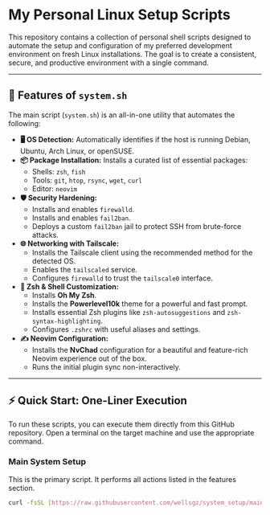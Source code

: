 # My Personal Linux Setup Scripts

This repository contains a collection of personal shell scripts designed to automate the setup and configuration of my preferred development environment on fresh Linux installations. The goal is to create a consistent, secure, and productive environment with a single command.

---

## 🚀 Features of `system.sh`

The main script (`system.sh`) is an all-in-one utility that automates the following:

-   **🖥️ OS Detection:** Automatically identifies if the host is running Debian, Ubuntu, Arch Linux, or openSUSE.
-   **📦 Package Installation:** Installs a curated list of essential packages:
    -   Shells: `zsh`, `fish`
    -   Tools: `git`, `htop`, `rsync`, `wget`, `curl`
    -   Editor: `neovim`
-   **🛡️ Security Hardening:**
    -   Installs and enables `firewalld`.
    -   Installs and enables `fail2ban`.
    -   Deploys a custom `fail2ban` jail to protect SSH from brute-force attacks.
-   **🌐 Networking with Tailscale:**
    -   Installs the Tailscale client using the recommended method for the detected OS.
    -   Enables the `tailscaled` service.
    -   Configures `firewalld` to trust the `tailscale0` interface.
-   **🐚 Zsh & Shell Customization:**
    -   Installs **Oh My Zsh**.
    -   Installs the **Powerlevel10k** theme for a powerful and fast prompt.
    -   Installs essential Zsh plugins like `zsh-autosuggestions` and `zsh-syntax-highlighting`.
    -   Configures `.zshrc` with useful aliases and settings.
-   **✍️ Neovim Configuration:**
    -   Installs the **NvChad** configuration for a beautiful and feature-rich Neovim experience out of the box.
    -   Runs the initial plugin sync non-interactively.

---

## ⚡ Quick Start: One-Liner Execution

To run these scripts, you can execute them directly from this GitHub repository. Open a terminal on the target machine and use the appropriate command.

### Main System Setup

This is the primary script. It performs all actions listed in the features section.

```bash
curl -fsSL [https://raw.githubusercontent.com/wellsgz/system_setup/main/system.sh](https://raw.githubusercontent.com/wellsgz/system_setup/main/system.sh) | bash
